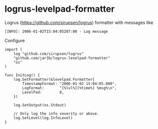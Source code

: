 # logrus-levelpad-formatter

Logrus (https://github.com/sirupsen/logrus) formatter with messages like

```
[INFO]: 2006-01-02T15:04:05Z07:00 - Log message
```

Configure

```
import (
	log "github.com/sirupsen/logrus"
	"github.com/jar3b/logrus-levelpad-formatter"
	"os"
)

func InitLog() {
	log.SetFormatter(&levelpad.Formatter{
		TimestampFormat: "2006-01-02 15:04:05.000",
		LogFormat:       "[%lvl%][%time%] %msg%\n",
		LevelPad:        8,
	})

	log.SetOutput(os.Stdout)

	// Only log the info severity or above.
	log.SetLevel(log.InfoLevel)
}
```